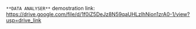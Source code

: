 `**DATA ANALYSER**`
demostration link: https://drive.google.com/file/d/1f0iZ5DeJz8N59qaUHLzIhNion1zrA0-1/view?usp=drive_link
